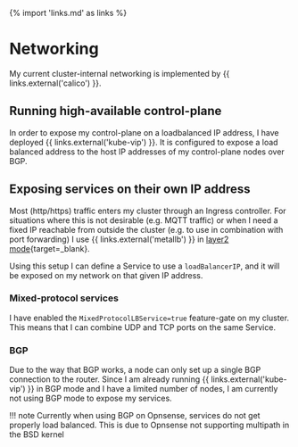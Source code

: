 {% import 'links.md' as links %}
# Networking

My current cluster-internal networking is implemented by {{ links.external('calico') }}.

## Running high-available control-plane

In order to expose my control-plane on a loadbalanced IP address, I have deployed {{ links.external('kube-vip') }}.
It is configured to expose a load balanced address to the host IP addresses of my control-plane nodes over BGP.

## Exposing services on their own IP address

Most (http/https) traffic enters my cluster through an Ingress controller. For situations where this is not desirable (e.g. MQTT traffic) or when I need a fixed IP reachable from outside the cluster (e.g. to use in combination with port forwarding) I use {{ links.external('metallb') }} in [layer2 mode](https://metallb.universe.tf/concepts/layer2/){target=_blank}.

Using this setup I can define a Service to use a `loadBalancerIP`, and it will be exposed on my network on that given IP address.

### Mixed-protocol services

I have enabled the `MixedProtocolLBService=true` feature-gate on my cluster. This means that I can combine UDP and TCP ports on the same Service.

### BGP

Due to the way that BGP works, a node can only set up a single BGP connection to the router. Since I am already running {{ links.external('kube-vip') }} in BGP mode and I have a limited number of nodes, I am currently not using BGP mode to expose my services.

!!! note
    Currently when using BGP on Opnsense, services do not get properly load balanced. This is due to Opnsense not supporting multipath in the BSD kernel
